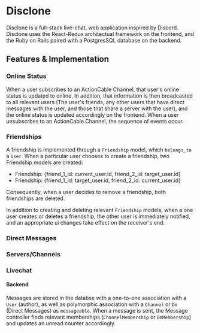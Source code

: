 # Disclone

Disclone is a full-stack live-chat, web application inspired by Discord. Disclone uses the React-Redux architectual framework on the frontend, and the Ruby on Rails paired with a PostgresSQL database on the backend.

## Features & Implementation

### Online Status

When a user subscribes to an ActionCable Channel, that user's online status is updated to online. In addition, that information is then broadcasted to all relevant users (The user's friends, any other users that have direct messages with the user, and those that share a server with the user), and the online status is updated accordingly on the frontend. When a user unsubscrbes to an ActionCable Channel, the sequence of events occur.

### Friendships

A friendship is implemented through a `Friendship` model, which `belongs_to` a `User`. When a particular user chooses to create a friendship, two Friendship models are created:

* Friendship: {friend_1_id: current_user.id, friend_2_id: target_user.id}
* Friendship: {friend_1_id: target_user.id, friend_2_id: current_user.id}

Consequently, when a user decides to remove a friendship, both friendships are deleted.

In addition to creating and deleting relevant `Friendship` models, when a one user creates or deletes a friendship, the other user is immediately notified, and an appropriate ui changes take effect on the receiver's end. 

### Direct Messages

### Servers/Channels

### Livechat

#### Backend

Messages are stored in the databse with a one-to-one association with a `User` (author), as well as polymorphic association with a `Channel` or `Dm` (Direct Messages) as `messageable`. When a message is sent, the Message controller finds relevant memberships (`ChannelMembership` or `DmMembership`) and updates an unread counter accordingly.



